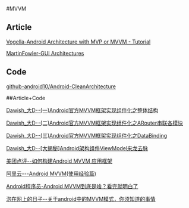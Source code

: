 #MVVM

## Article

[Vogella-Android Architecture with MVP or MVVM - Tutorial](http://www.vogella.com/tutorials/AndroidArchitecture/article.html)

[MartinFowler-GUI Architectures](https://martinfowler.com/eaaDev/uiArchs.html)

## Code

[github-android10/Android-CleanArchitecture](https://github.com/android10/Android-CleanArchitecture)

##Article+Code

[Dawish_大D--(一)Android官方MVVM框架实现组件化之整体结构](https://www.jianshu.com/p/c0988e7f31fd)

[Dawish_大D--(二)Android官方MVVM框架实现组件化之ARouter串联各模块](https://www.jianshu.com/p/9c83cc44463c)

[Dawish_大D--(三)Android官方MVVM框架实现组件化之DataBinding](https://www.jianshu.com/p/80c47f6ab3d1)

[Dawish_大D--[大揭秘]Android架构组件ViewModel来龙去脉](https://www.jianshu.com/p/e8955f525f4c)

[美团点评--如何构建Android MVVM 应用框架](https://tech.meituan.com/android_mvvm.html)

[阿里云---Android MVVM(使用经验篇)](https://yq.aliyun.com/articles/73451)

[Android程序员-Android MVVM到底是啥？看完就明白了](https://mp.weixin.qq.com/s?__biz=MzA4MjU5NTY0NA==&mid=401410759&idx=1&sn=89f0e3ddf9f21f6a5d4de4388ef2c32f#rd)

[泡在网上的日子--关于android中的MVVM模式，你须知道的事情](http://www.jcodecraeer.com/a/anzhuokaifa/androidkaifa/2015/0602/2973.html)